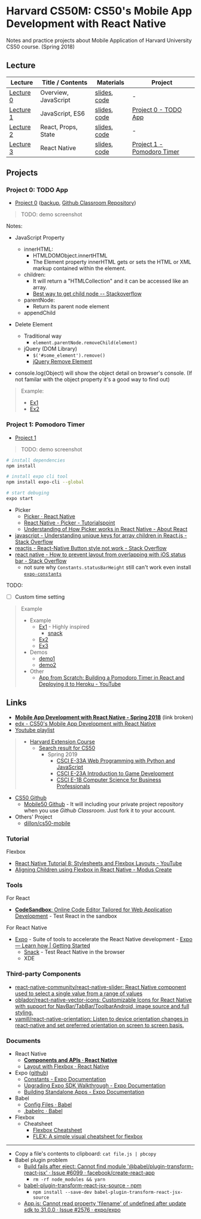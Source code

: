 # Harvard CS50M: CS50's Mobile App Development with React Native

Notes and practice projects about Mobile Application of Harvard University CS50 course. (Spring 2018)

## Lecture

| Lecture                                                           | Title / Contents     | Materials                                                                | Project                                                 |
| ----------------------------------------------------------------- | -------------------- | ------------------------------------------------------------------------ | ------------------------------------------------------- |
| [Lecture 0](https://video.cs50.net/mobile/2018/spring/lectures/0) | Overview, JavaScript | [slides](Lectures/Lecture0/lecture0.pdf), [code](Lectures/Lecture0/src0) | -                                                       |
| [Lecture 1](https://video.cs50.net/mobile/2018/spring/lectures/1) | JavaScript, ES6      | [slides](Lectures/Lecture1/lecture1.pdf), [code](Lectures/Lecture1/src1) | [Project 0 - TODO App](#project-0-todo-app)             |
| [Lecture 2](https://video.cs50.net/mobile/2018/spring/lectures/2) | React, Props, State  | [slides](Lectures/Lecture2/lecture2.pdf), [code](Lectures/Lecture2/src2) | -                                                       |
| [Lecture 3](https://video.cs50.net/mobile/2018/spring/lectures/3) | React Native         | [slides](Lectures/Lecture3/lecture3.pdf), [code](Lectures/Lecture3/src3) | [Project 1 - Pomodoro Timer](#project-1-pomodoro-timer) |

## Projects

### Project 0: TODO App

* [Project 0](https://docs.cs50.net/mobile/2018/x/projects/0/project0.html) ([backup](Projects/Project0.md), [Github Classroom Repository](https://github.com/mobile50/project0-daviddwlee84))

> TODO: demo screenshot

Notes:

* JavaScript Property
  * innerHTML:
    * HTMLDOMObject.innertHTML
    * The Element property innerHTML gets or sets the HTML or XML markup contained within the element.
  * children:
    * It will return a "HTMLCollection" and it can be accessed like an array.
    * [Best way to get child node -- Stackoverflow](https://stackoverflow.com/questions/10381296/best-way-to-get-child-nodes)
  * parentNode:
    * Return its parent node element
  * appendChild

* Delete Element
  * Traditional way
    * `element.parentNode.removeChild(element)`
  * jQuery (DOM Library)
    * `$('#some_element').remove()`
    * [jQuery Remove Element](https://www.w3schools.com/jquery/jquery_dom_remove.asp)

* console.log(Object) will show the object detail on browser's console. (If not familar with the object property it's a good way to find out)

> Example:
>
> * [Ex1](https://github.com/GeekNabil/Todo-VanillaJS/blob/master/script.js)
> * [Ex2](https://github.com/jhhayashi/react-native-course/tree/master/project0/solution)

### Project 1: Pomodoro Timer

* [Project 1](https://docs.cs50.net/mobile/2018/x/projects/1/project1.html)

> TODO: demo screenshot

```sh
# install dependencies
npm install

# install expo cli tool
npm install expo-cli --global

# start debuging
expo start
```

* Picker
  * [Picker · React Native](https://facebook.github.io/react-native/docs/picker)
  * [React Native - Picker - Tutorialspoint](https://www.tutorialspoint.com/react_native/react_native_picker.htm)
  * [Understanding of How Picker works in React Native - About React](https://aboutreact.com/react-native-picker/)
* [javascript - Understanding unique keys for array children in React.js - Stack Overflow](https://stackoverflow.com/questions/28329382/understanding-unique-keys-for-array-children-in-react-js)
* [reactjs - React-Native Button style not work - Stack Overflow](https://stackoverflow.com/questions/43585297/react-native-button-style-not-work)
* [react native - How to prevent layout from overlapping with iOS status bar - Stack Overflow](https://stackoverflow.com/questions/42599850/how-to-prevent-layout-from-overlapping-with-ios-status-bar)
  * not sure why `Constants.statusBarHeight` still can't work even install [`expo-constants`](https://docs.expo.io/versions/latest/sdk/constants/)

TODO:

* [ ] Custom time setting

> Example
>
> * Example
>   * [Ex1](https://github.com/mohaned2014/Pomodoro-Timer-React-Native) - Highly inspired
>     * [snack](https://snack.expo.io/@git/github.com/mohaned2014/Pomodoro-Timer-React-Native)
>   * [Ex2](https://github.com/eemoir/Pomodoro-With-React-Native)
>   * [Ex3](https://github.com/jonidelv/focustimeapp)
> * Demos
>   * [demo1](https://www.youtube.com/watch?v=9blGoGyKZPg)
>   * [demo2](https://www.youtube.com/watch?v=tFRSpPtLwiM)
> * Other
>   * [App from Scratch: Building a Pomodoro Timer in React and Deploying it to Heroku - YouTube](https://www.youtube.com/watch?v=3gPbn5LaU_8)

## Links

* [**Mobile App Development with React Native - Spring 2018**](https://cs50.github.io/mobile/) (link broken)
* [edx - CS50's Mobile App Development with React Native](https://www.edx.org/course/cs50s-mobile-app-development-with-react-native)
* [Youtube playlist](https://www.youtube.com/playlist?list=PLhQjrBD2T382gdfveyad09Ierl_3Jh_wR)

> * [Harvard Extension Course](https://www.extension.harvard.edu/)
>   * [Search result for CS50](https://www.extension.harvard.edu/course-catalog/courses?keyword=cs50)
>     * Spring 2019
>       * [CSCI E-33A Web Programming with Python and JavaScript](https://www.extension.harvard.edu/course-catalog/courses/web-programming-with-python-and-javascript/25184?keyword=cs50)
>       * [CSCI E-23A Introduction to Game Development](https://www.extension.harvard.edu/course-catalog/courses/introduction-to-game-development/25183?keyword=cs50)
>       * [CSCI E-1B Computer Science for Business Professionals](https://www.extension.harvard.edu/course-catalog/courses/computer-science-for-business-professionals/25393?keyword=cs50)

* [CS50 Github](https://github.com/cs50)
  * [Mobile50 Github](https://github.com/mobile50) - It will including your private project repository when you use *Github Classroom*. Just fork it to your account.
* Others' Project
  * [dillon/cs50-mobile](https://github.com/dillon/cs50-mobile)

### Tutorial

Flexbox

* [React Native Tutorial 8: Stylesheets and Flexbox Layouts - YouTube](https://www.youtube.com/watch?v=JlDp07xuH1k)
* [Aligning Children using Flexbox in React Native - Modus Create](https://moduscreate.com/blog/aligning-children-using-flexbox-in-react-native/)

### Tools

For React

* [**CodeSandbox**: Online Code Editor Tailored for Web Application Development](https://codesandbox.io/) - Test React in the sandbox

For React Native

* [Expo](https://expo.io/) - Suite of tools to accelerate the React Native development - [Expo — Learn how | Getting Started](https://expo.io/learn)
  * [Snack](https://snack.expo.io/) - Test React Native in the browser
  * XDE

### Third-party Components

* [react-native-community/react-native-slider: React Native component used to select a single value from a range of values](https://github.com/react-native-community/react-native-slider)
* [oblador/react-native-vector-icons: Customizable Icons for React Native with support for NavBar/TabBar/ToolbarAndroid, image source and full styling.](https://github.com/oblador/react-native-vector-icons)
* [yamill/react-native-orientation: Listen to device orientation changes in react-native and set preferred orientation on screen to screen basis.](https://github.com/yamill/react-native-orientation)

### Documents

* React Native
  * [**Components and APIs · React Native**](https://facebook.github.io/react-native/docs/components-and-apis.html)
  * [Layout with Flexbox · React Native](https://facebook.github.io/react-native/docs/flexbox)
* Expo ([github](https://github.com/expo/expo))
  * [Constants - Expo Documentation](https://docs.expo.io/versions/latest/sdk/constants/)
  * [Upgrading Expo SDK Walkthrough - Expo Documentation](https://docs.expo.io/versions/latest/workflow/upgrading-expo-sdk-walkthrough/)
  * [Building Standalone Apps - Expo Documentation](https://docs.expo.io/versions/latest/distribution/building-standalone-apps/)
* Babel
  * [Config Files · Babel](https://babeljs.io/docs/en/config-files)
  * [.babelrc · Babel](https://babeljs.io/docs/en/6.26.3/babelrc)
* Flexbox
  * Cheatsheet
    * [Flexbox Cheatsheet](https://yoksel.github.io/flex-cheatsheet/)
    * [FLEX: A simple visual cheatsheet for flexbox](http://flexbox.malven.co/)

---

* Copy a file's contents to clipboard: `cat file.js | pbcopy`
* Babel plugin problem
  * [Build fails after eject: Cannot find module '@babel/plugin-transform-react-jsx' · Issue #6099 · facebook/create-react-app](https://github.com/facebook/create-react-app/issues/6099)
    * `rm -rf node_modules && yarn`
  * [babel-plugin-transform-react-jsx-source - npm](https://www.npmjs.com/package/babel-plugin-transform-react-jsx-source)
    * `npm install --save-dev babel-plugin-transform-react-jsx-source`
  * [App.js: Cannot read property 'filename' of undefined after update sdk to 31.0.0 · Issue #2576 · expo/expo](https://github.com/expo/expo/issues/2576)
